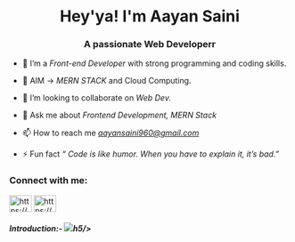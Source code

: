 <h1 align="center"> Hey'ya! I'm Aayan Saini</h1>
<h3 align="center">A passionate Web Developerr</h3>

- 🌱 I’m a *Front-end Developer* with strong programming and coding skills.

- 🎯 AIM -> *MERN STACK* and Cloud Computing.

- 👯 I’m looking to collaborate on *Web Dev.*

- 💬 Ask me about *Frontend Development, MERN Stack*

- 📫 How to reach me *aayansaini960@gmail.com*

- ⚡ Fun fact *“ Code is like humor. When you have to explain it, it’s bad.”*

<h3 align="left">Connect with me:</h3>
<p align="left">
<a href="https://www.linkedin.com/in/aayan-saini/" target="blank"><img align="center" src="https://img.icons8.com/color/48/null/linkedin-circled--v1.png" alt="https://www.linkedin.com/in/gautam-sharma33/" height="30" width="40" /></a>
<a href="https://www.codechef.com/users/aayan_6154" target="blank"><img align="center" src="https://img.icons8.com/plasticine/100/null/codechef.png" alt="https://www.codechef.com/users/aayan_6154" height="30" width="40" /></a>
</p>

<h5>Introduction:- <img src="https://img.icons8.com/external-flaticons-lineal-color-flat-icons/64/null/external-icons-computer-programming-icons-flaticons-lineal-color-flat-icons.png">h5/>
